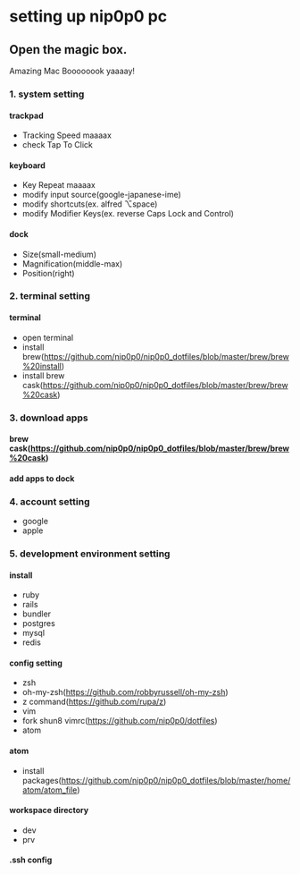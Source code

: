 # setting up nip0p0 pc

## Open the magic box.
Amazing Mac Boooooook yaaaay!

### 1. system setting
#### trackpad
  - Tracking Speed maaaax
  - check Tap To Click
#### keyboard
  - Key Repeat maaaax 
  - modify input source(google-japanese-ime) 
  - modify shortcuts(ex. alfred ⌥space)
  - modify Modifier Keys(ex. reverse Caps Lock and Control)
#### dock
  - Size(small-medium)
  - Magnification(middle-max)
  - Position(right)

### 2. terminal setting
#### terminal
  - open terminal
  - install brew(https://github.com/nip0p0/nip0p0_dotfiles/blob/master/brew/brew%20install)
  - install brew cask(https://github.com/nip0p0/nip0p0_dotfiles/blob/master/brew/brew%20cask)

### 3. download apps
#### brew cask(https://github.com/nip0p0/nip0p0_dotfiles/blob/master/brew/brew%20cask)
#### add apps to dock

### 4. account setting
- google
- apple

### 5. development environment setting
#### install
 - ruby
 - rails
 - bundler
 - postgres
 - mysql
 - redis
#### config setting
 - zsh
  - oh-my-zsh(https://github.com/robbyrussell/oh-my-zsh)
  - z command(https://github.com/rupa/z)
 - vim
  - fork shun8 vimrc(https://github.com/nip0p0/dotfiles)
 - atom
#### atom
 - install packages(https://github.com/nip0p0/nip0p0_dotfiles/blob/master/home/atom/atom_file)
#### workspace directory
 - dev
 - prv
#### .ssh config











